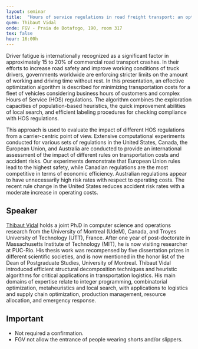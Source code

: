 ```yaml
---
layout: seminar
title:  "Hours of service regulations in road freight transport: an optimization-based international assessment"
quem: Thibaut Vidal
onde: FGV - Praia de Botafogo, 190, room 317
tex: false
hour: 16:00h
---
```


Driver fatigue is internationally recognized as a significant factor
in approximately 15 to 20% of commercial road transport crashes. In
their efforts to increase road safety and improve working conditions
of truck drivers, governments worldwide are enforcing stricter limits
on the amount of working and driving time without rest. In this
presentation, an effective optimization algorithm is described for
minimizing transportation costs for a fleet of vehicles considering
business hours of customers and complex Hours of Service (HOS)
regulations. The algorithm combines the exploration capacities of
population-based heuristics, the quick improvement abilities of local
search, and efficient labeling procedures for checking compliance with
HOS regulations.

This approach is used to evaluate the impact of different HOS
regulations from a carrier-centric point of view. Extensive
computational experiments conducted for various sets of regulations in
the United States, Canada, the European Union, and Australia are
conducted to provide an international assessment of the impact of
different rules on transportation costs and accident risks. Our
experiments demonstrate that European Union rules lead to the highest
safety, while Canadian regulations are the most competitive in terms
of economic efficiency. Australian regulations appear to have
unnecessarily high risk rates with respect to operating costs. The
recent rule change in the United States reduces accident risk rates
with a moderate increase in operating costs.


## Speaker

[Thibaut Vidal](http://lattes.cnpq.br/1821402316308818) holds a joint
Ph.D in computer science and operations research from the University
of Montreal (UdeM), Canada, and Troyes University of Technology (UTT),
France. After one year of post-doctorate in Massachusetts Institute of
Technology (MIT), he is now visiting researcher at PUC-Rio. His thesis
work was recompensed by five dissertation prizes in different
scientific societies, and is now mentioned in the honor list of the
Dean of Postgraduate Studies, University of Montreal. Thibaut Vidal
introduced efficient structural decomposition techniques and heuristic
algorithms for critical applications in transportation logistics. His
main domains of expertise relate to integer programming, combinatorial
optimization, metaheuristics and local search, with applications to
logistics and supply chain optimization, production management,
resource allocation, and emergency response.

## Important

- Not required a confirmation.
- FGV not allow the entrance of people wearing shorts and/or slippers.
